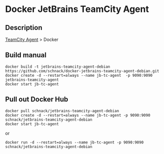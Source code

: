 # Docker JetBrains TeamCity Agent
## Description
<a href="https://www.jetbrains.com/teamcity/">TeamCity Agent</a> > Docker

## Build manual

    docker build -t jetbrains-teamcity-agent-debian https://github.com/schnack/docker-jetbrains-teamcity-agent-debian.git
    docker create -d --restart=always --name jb-tc-agent  -p 9090:9090 jetbrains-teamcity-agent
    docker start jb-tc-agent
    
## Pull out Docker Hub
    
    docker pull schnack/jetbrains-teamcity-agent-debian
    docker create -d --restart=always --name jb-tc-agent -p 9090:9090 schnack/jetbrains-teamcity-agent-debian
    docker start jb-tc-agent
or
    
    docker run -d --restart=always --name jb-tc-agent -p 9090:9090 schnack/jetbrains-teamcity-agent-debian
